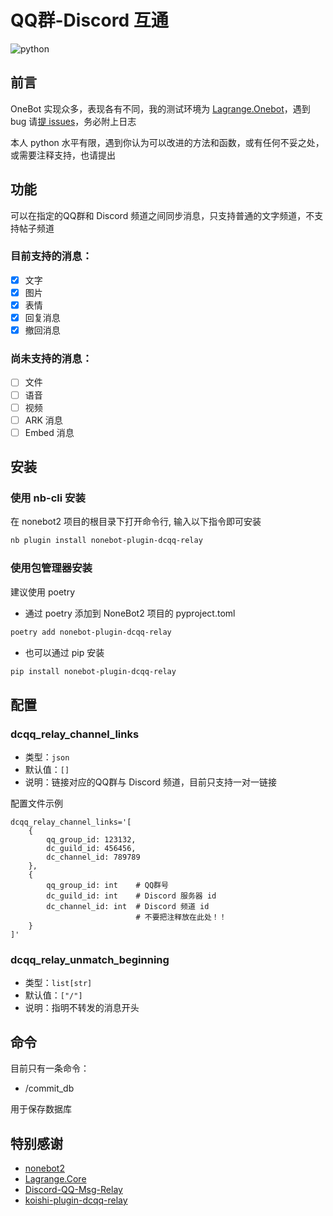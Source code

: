 # QQ群-Discord 互通
<img src="https://img.shields.io/badge/python-3.9+-blue?logo=python&logoColor=edb641" alt="python">


## 前言
OneBot 实现众多，表现各有不同，我的测试环境为 [Lagrange.Onebot](https://github.com/LagrangeDev/Lagrange.Core)，遇到 bug 请[提 issues](https://github.com/Autuamn/nonebot-plugin-dcqq-relay/issues/new)，务必附上日志

本人 python 水平有限，遇到你认为可以改进的方法和函数，或有任何不妥之处，或需要注释支持，也请提出

## 功能
可以在指定的QQ群和 Discord 频道之间同步消息，只支持普通的文字频道，不支持帖子频道

### 目前支持的消息：
- [x] 文字
- [x] 图片
- [x] 表情
- [x] 回复消息
- [x] 撤回消息

### 尚未支持的消息：
- [ ] 文件
- [ ] 语音
- [ ] 视频
- [ ] ARK 消息
- [ ] Embed 消息

## 安装

### 使用 nb-cli 安装
在 nonebot2 项目的根目录下打开命令行, 输入以下指令即可安装
```bash
nb plugin install nonebot-plugin-dcqq-relay
```

### 使用包管理器安装
建议使用 poetry
- 通过 poetry 添加到 NoneBot2 项目的 pyproject.toml
```bash
poetry add nonebot-plugin-dcqq-relay
```
- 也可以通过 pip 安装
```bash
pip install nonebot-plugin-dcqq-relay
```

## 配置
### dcqq_relay_channel_links
- 类型：`json`
- 默认值：`[]`
- 说明：链接对应的QQ群与 Discord 频道，目前只支持一对一链接

配置文件示例
```dotenv
dcqq_relay_channel_links='[
    {
        qq_group_id: 123132,
        dc_guild_id: 456456,
        dc_channel_id: 789789
    },
    {
        qq_group_id: int    # QQ群号
        dc_guild_id: int    # Discord 服务器 id
        dc_channel_id: int  # Discord 频道 id
                            # 不要把注释放在此处！！
    }
]'
```

### dcqq_relay_unmatch_beginning
- 类型：`list[str]`
- 默认值：`["/"]`
- 说明：指明不转发的消息开头

## 命令
目前只有一条命令：
- /commit_db

用于保存数据库

## 特别感谢
- [nonebot2](https://github.com/nonebot/nonebot2)
- [Lagrange.Core](https://github.com/LagrangeDev/Lagrange.Core)
- [Discord-QQ-Msg-Relay](https://github.com/OasisAkari/Discord-QQ-Msg-Relay)
- [koishi-plugin-dcqq-relay](https://github.com/koishijs/koishi-plugin-dcqq-relay)
